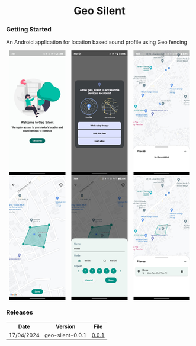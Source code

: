<h1 style="text-align: center;"> Geo Silent</h1>

### Getting Started

An Android application for location based sound profile using Geo fencing

<div style='display: flex; flex-wrap: wrap;justify-content: space-around;'>

<img src='./data/images/welcome.jpeg' alt='home' style='width:30%;' >

<img src='./data/images/permission.jpeg' alt='home' style='width:30%;' >

<img src='./data/images/home-1.jpeg' alt='home' style='width:30%;' >

<img src='./data/images/draw.jpeg' alt='home' style='width:30%;' >

<img src='./data/images/add.jpeg' alt='home' style='width:30%;' >

<img src='./data/images/home-2.jpeg' alt='home' style='width:30%;' >

</div>


### Releases
<table width="100%">
<tr>
<th>Date</th>
<th>Version</th>
<th>File</th>
</tr>
<tr>
<td>17/04/2024</td>
<td>geo-silent-0.0.1</td>
<td><a href='./data/outputs/geo-silent-v-01.apk'>0.0.1</td>
</tr>
</table>